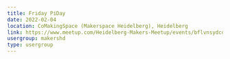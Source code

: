 ```yaml
---
title: Friday PiDay
date: 2022-02-04
location: CoMakingSpace (Makerspace Heidelberg), Heidelberg
link: https://www.meetup.com/Heidelberg-Makers-Meetup/events/bflvnsydcdbgb/
usergroup: makershd
type: usergroup
---
```

